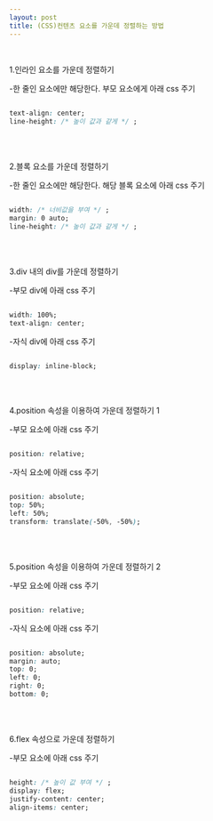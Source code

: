 ```yaml
---
layout: post
title: (CSS)컨텐츠 요소를 가운데 정렬하는 방법
---
```


<br>

1.인라인 요소를 가운데 정렬하기


-한 줄인 요소에만 해당한다.  부모 요소에게 아래 css 주기
 
``` css
 
text-align: center;
line-height: /* 높이 값과 같게 */ ;

```

<br>
<br>

2.블록 요소를 가운데 정렬하기


-한 줄인 요소에만 해당한다. 해당 블록 요소에 아래 css 주기

``` css

width: /* 너비값을 부여 */ ;
margin: 0 auto;
line-height: /* 높이 값과 같게 */ ;

```

<br>
<br>

3.div 내의 div를 가운데 정렬하기


-부모 div에 아래 css 주기

``` css

width: 100%;
text-align: center;

```

-자식 div에 아래 css 주기

``` css

display: inline-block;

```

<br>
<br>

4.position 속성을 이용하여 가운데 정렬하기 1


-부모 요소에 아래 css 주기

``` css

position: relative;

```

-자식 요소에 아래 css 주기

``` css

position: absolute;
top: 50%;
left: 50%;
transform: translate(-50%, -50%);

```

<br>
<br>

5.position 속성을 이용하여 가운데 정렬하기 2


-부모 요소에 아래 css 주기

``` css

position: relative;

```

-자식 요소에 아래 css 주기

``` css

position: absolute;
margin: auto;
top: 0;
left: 0;
right: 0;
bottom: 0;

```

<br>
<br>

6.flex 속성으로 가운데 정렬하기


-부모 요소에 아래 css 주기

``` css

height: /* 높이 값 부여 */ ;
display: flex;
justify-content: center;
align-items: center;

```

<br>
